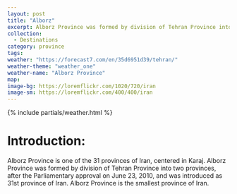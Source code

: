 ```yaml
---
layout: post
title: "Alborz"
excerpt: Alborz Province was formed by division of Tehran Province into two provinces, after the Parliamentary approval on June 23, 2010, and was introduced as 31st province of Iran. Alborz Province is the smallest province of Iran.
collection:
  - Destinations
category: province
tags:
weather: "https://forecast7.com/en/35d6951d39/tehran/"
weather-theme: "weather_one"
weather-name: "Alborz Province"
map:
image-bg: https://loremflickr.com/1020/720/iran
image-sm: https://loremflickr.com/400/400/iran
---
```

{% include partials/weather.html %}
# **Introduction:**

Alborz Province is one of the 31 provinces of Iran, centered in Karaj. Alborz Province was formed by division of Tehran Province into two provinces, after the Parliamentary approval on June 23, 2010, and was introduced as 31st province of Iran. Alborz Province is the smallest province of Iran.
